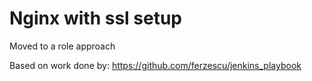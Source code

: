 #  Nginx with ssl setup

Moved to a role approach

Based on work done by:
https://github.com/ferzescu/jenkins_playbook
